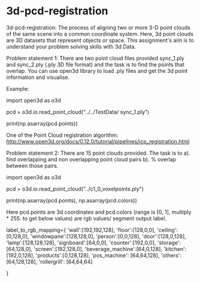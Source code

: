 # 3d-pcd-registration

3d-pcd-registration: The process of aligning two or more 3-D point clouds of the same scene into a common coordinate system. Here, 3d point clouds are 3D datasets that represent objects or space. This assignment's aim is to understand your problem solving skills with 3d Data.

Problem statement 1: There are two point cloud files provided sync_1.ply and sync_2.ply (.ply 3D file format) and the task is to find the points that overlap. You can use open3d library to load .ply files and get the 3d point information and visualise.

Example:

import open3d as o3d

pcd = o3d.io.read_point_cloud("../../TestData/ sync_1.ply")

print(np.asarray(pcd.points))

One of the Point Cloud registration algorithm: http://www.open3d.org/docs/0.12.0/tutorial/pipelines/icp_registration.html

Problem statement 2: There are 15 point clouds provided. The task is to a). find overlapping and non overlapping point cloud pairs b). % overlap between those pairs.

import open3d as o3d

pcd = o3d.io.read_point_cloud("../c1_0_voxelpoints.ply")

print(np.asarray(pcd.points), np.asarray(pcd.colors))

Here pcd.points are 3d coordinates and pcd.colors (range is [0, 1], multiply * 255. to get below values) are rgb values/ segment output label.

label_to_rgb_mapping={
    'wall':[192,192,128],
    'floor':[128,0,0],
    'ceiling':[0,128,0],
    'windowpane':[128,128,0],
    'person':[0,0,128],
    'door':[128,0,128],
    'lamp':[128,128,128],
    'signboard':[64,0,0],
    'counter':[192,0,0],
    'storage':[64,128,0],
    'screen':[192,128,0],
    'beverage_machine':[64,0,128],
    'kitchen':[192,0,128],
    'products':[0,128,128],
    'pos_machine': [64,64,128],
    'others':[64,128,128],
    'rollergrill': [64,64,64]
    
}


